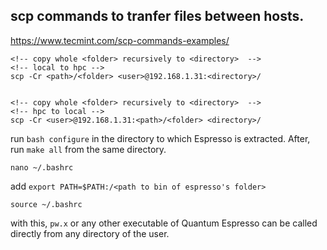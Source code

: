 ## scp commands to tranfer files between hosts.


https://www.tecmint.com/scp-commands-examples/
```
<!-- copy whole <folder> recursively to <directory>  -->
<!-- local to hpc -->
scp -Cr <path>/<folder> <user>@192.168.1.31:<directory>/


<!-- copy whole <folder> recursively to <directory>  -->
<!-- hpc to local -->
scp -Cr <user>@192.168.1.31:<path>/<folder> <directory>/
```


run ```bash configure``` in the directory to which Espresso is extracted.
After, run ```make all``` from the same directory.
```
nano ~/.bashrc
```
add `export PATH=$PATH:/<path to bin of espresso's folder>`
```
source ~/.bashrc
```
with this, `pw.x` or any other executable of Quantum Espresso can be called directly from any directory of the user.